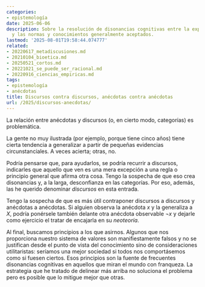 ```yaml
---
categories:
- epistemología
date: 2025-06-06
description: Sobre la resolución de disonancias cognitivas entre la experiencia vivida
  y las normas y conocimientos generalmente aceptados.
lastmod: '2025-08-01T19:58:44.074777'
related:
- 20220617_metadiscusiones.md
- 20210104_bioetica.md
- 20250521_cortos.md
- 20221021_se_puede_ser_racional.md
- 20220916_ciencias_empiricas.md
tags:
- epistemología
- anécdotas
title: Discursos contra discursos, anécdotas contra anécdotas
url: /2025/discursos-anecdotas/
---
```


La relación entre anécdotas y discursos (o, en cierto modo, categorías) es problemática.

La gente no muy ilustrada (por ejemplo, porque tiene cinco años) tiene cierta tendencia a generalizar a partir de pequeñas evidencias circunstanciales. A veces acierta; otras, no.

Podría pensarse que, para ayudarlos, se podría recurrir a discursos, indicarles que aquello que ven es una mera excepción a una regla o principio general que afirma otra cosa. Tengo la sospecha de que eso crea disonancias y, a la larga, desconfianza en las categorías. Por eso, además, las he querido denominar _discursos_ en esta entrada.

Tengo la sospecha de que es más útil contraponer discursos a discursos y anécdotas a anécdotas. Si alguien observa la anécdota $x$ y la generaliza a $X$, podría ponérsele también delante otra anécdota observable $\neg x$ y dejarle como ejercicio el tratar de encajarla en su _neoteoría_.

Al final, buscamos principios a los que asirnos. Algunos que nos proporciona nuestro sistema de valores son manifiestamente falsos y no se justifican desde el punto de vista del conocimiento sino de consideraciones utilitaristas: seríamos una mejor sociedad si todos nos comportásemos como si fuesen ciertos. Esos principios son la fuente de frecuentes disonancias cognitivas en aquellos que miran el mundo con franqueza. La estrategia que he tratado de delinear más arriba no soluciona el problema pero es posible que lo mitigue mejor que otras.